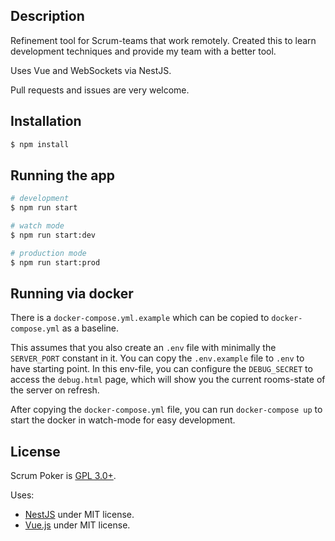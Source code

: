 ## Description

Refinement tool for Scrum-teams that work remotely.
Created this to learn development techniques and provide my team with a better tool.


Uses Vue and WebSockets via NestJS.

Pull requests and issues are very welcome.

## Installation

```bash
$ npm install
```

## Running the app

```bash
# development
$ npm run start

# watch mode
$ npm run start:dev

# production mode
$ npm run start:prod
```

## Running via docker

There is a `docker-compose.yml.example` which can be copied to `docker-compose.yml` as a baseline.

This assumes that you also create an `.env` file with minimally the `SERVER_PORT` constant in it.
You can copy the `.env.example` file to `.env` to have starting point.
In this env-file, you can configure the `DEBUG_SECRET` to access the `debug.html` page, which will show you the current rooms-state of the server on refresh.

After copying the `docker-compose.yml` file, you can run `docker-compose up` to start the docker in watch-mode for easy development.

## License

Scrum Poker is [GPL 3.0+](LICENSE).

Uses:
- [NestJS](https://github.com/nestjs/) under MIT license.
- [Vue.js](https://github.com/vuejs/) under MIT license.
